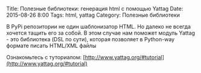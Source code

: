 Title: Полезные библиотеки: генерация html с помощью Yattag
Date: 2015-08-26 8:00
Tags: html, yattag
Category: Полезные библиотеки 

В PyPi репозитории не один шаблонизатор HTML. Но далеко не всегда хочется тащить его за собой.
В этом случае нам поможет модуль Yattag - это библиотека (DSL по сути), которая позволяет в Python-way формате писать HTML/XML файлы

Ознакомьтесь с туториалом:
[http://www.yattag.org/#tutorial](http://www.yattag.org/#tutorial)